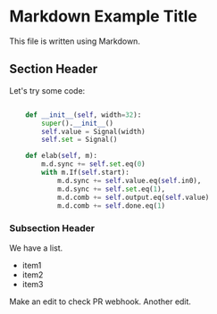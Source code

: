 
# Markdown Example Title

This file is written using Markdown.

## Section Header

Let's try some code:

```python

    def __init__(self, width=32):
        super().__init__()
        self.value = Signal(width)
        self.set = Signal()

    def elab(self, m):
        m.d.sync += self.set.eq(0)
        with m.If(self.start):
            m.d.sync += self.value.eq(self.in0),
            m.d.sync += self.set.eq(1),
            m.d.comb += self.output.eq(self.value)
            m.d.comb += self.done.eq(1)


```

### Subsection Header

We have a list.

* item1
* item2
* item3

Make an edit to check PR webhook.
Another edit.


